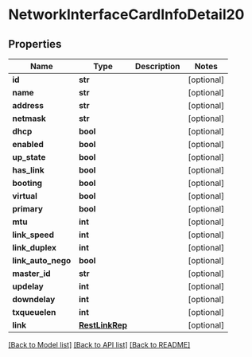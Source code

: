 # NetworkInterfaceCardInfoDetail20

## Properties
Name | Type | Description | Notes
------------ | ------------- | ------------- | -------------
**id** | **str** |  | [optional] 
**name** | **str** |  | [optional] 
**address** | **str** |  | [optional] 
**netmask** | **str** |  | [optional] 
**dhcp** | **bool** |  | [optional] 
**enabled** | **bool** |  | [optional] 
**up_state** | **bool** |  | [optional] 
**has_link** | **bool** |  | [optional] 
**booting** | **bool** |  | [optional] 
**virtual** | **bool** |  | [optional] 
**primary** | **bool** |  | [optional] 
**mtu** | **int** |  | [optional] 
**link_speed** | **int** |  | [optional] 
**link_duplex** | **int** |  | [optional] 
**link_auto_nego** | **bool** |  | [optional] 
**master_id** | **str** |  | [optional] 
**updelay** | **int** |  | [optional] 
**downdelay** | **int** |  | [optional] 
**txqueuelen** | **int** |  | [optional] 
**link** | [**RestLinkRep**](RestLinkRep.md) |  | [optional] 

[[Back to Model list]](../README.md#documentation-for-models) [[Back to API list]](../README.md#documentation-for-api-endpoints) [[Back to README]](../README.md)


